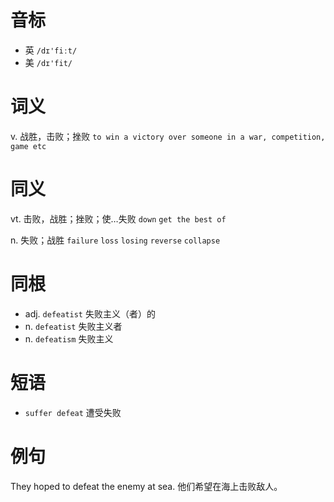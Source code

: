 # 音标

- 英 `/dɪ'fiːt/`
- 美 `/dɪ'fit/`

# 词义

v. 战胜，击败；挫败
`to win a victory over someone in a war, competition, game etc`

# 同义

vt. 击败，战胜；挫败；使…失败
`down` `get the best of`

n. 失败；战胜
`failure` `loss` `losing` `reverse` `collapse`

# 同根

- adj. `defeatist` 失败主义（者）的
- n. `defeatist` 失败主义者
- n. `defeatism` 失败主义

# 短语

- `suffer defeat` 遭受失败

# 例句

They hoped to defeat the enemy at sea.
他们希望在海上击败敌人。



